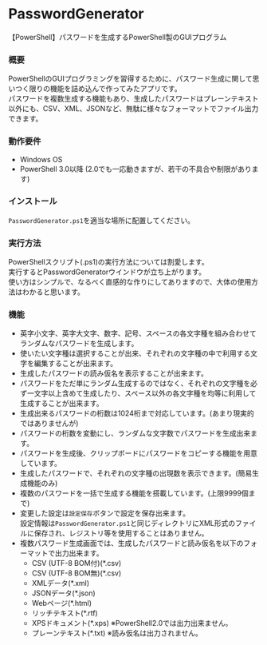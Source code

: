 # PasswordGenerator
【PowerShell】パスワードを生成するPowerShell製のGUIプログラム

### 概要
PowerShellのGUIプログラミングを習得するために、パスワード生成に関して思いつく限りの機能を詰め込んで作ってみたアプリです。<br>
パスワードを複数生成する機能もあり、生成したパスワードはプレーンテキスト以外にも、CSV、XML、JSONなど、無駄に様々なフォーマットでファイル出力できます。

### 動作要件

* Windows OS<br>
* PowerShell 3.0以降 (2.0でも一応動きますが、若干の不具合や制限があります)<br>

### インストール
`PasswordGenerator.ps1`を適当な場所に配置してください。

### 実行方法
PowerShellスクリプト(.ps1)の実行方法については割愛します。<br>
実行するとPasswordGeneratorウインドウが立ち上がります。<br>
使い方はシンプルで、なるべく直感的な作りにしてありますので、大体の使用方法はわかると思います。<br>

### 機能

* 英字小文字、英字大文字、数字、記号、スペースの各文字種を組み合わせてランダムなパスワードを生成します。<br>
* 使いたい文字種は選択することが出来、それぞれの文字種の中で利用する文字を編集することが出来ます。<br>
* 生成したパスワードの読み仮名を表示することが出来ます。<br>
* パスワードをただ単にランダム生成するのではなく、それぞれの文字種を必ず一文字以上含めて生成したり、スペース以外の各文字種を均等に利用して生成することが出来ます。
* 生成出来るパスワードの桁数は1024桁まで対応しています。(あまり現実的ではありませんが)
* パスワードの桁数を変動にし、ランダムな文字数でパスワードを生成出来ます。
* パスワードを生成後、クリップボードにパスワードをコピーする機能を用意しています。
* 生成したパスワードで、それぞれの文字種の出現数を表示できます。(簡易生成機能のみ)<br>
* 複数のパスワードを一括で生成する機能を搭載しています。(上限9999個まで)
* 変更した設定は`設定保存`ボタンで設定を保存出来ます。<br>設定情報は`PasswordGenerator.ps1`と同じディレクトリにXML形式のファイルに保存され、レジストリ等を使用することはありません。
* 複数パスワード生成画面では、生成したパスワードと読み仮名を以下のフォーマットで出力出来ます。
    * CSV (UTF-8 BOM付)(*.csv)
    * CSV (UTF-8 BOM無)(*.csv)
    * XMLデータ(*.xml)
    * JSONデータ(*.json)
    * Webページ(*.html)
    * リッチテキスト(*.rtf)
    * XPSドキュメント(*.xps)    ※PowerShell2.0では出力出来ません。
    * プレーンテキスト(*.txt)    ※読み仮名は出力されません。
